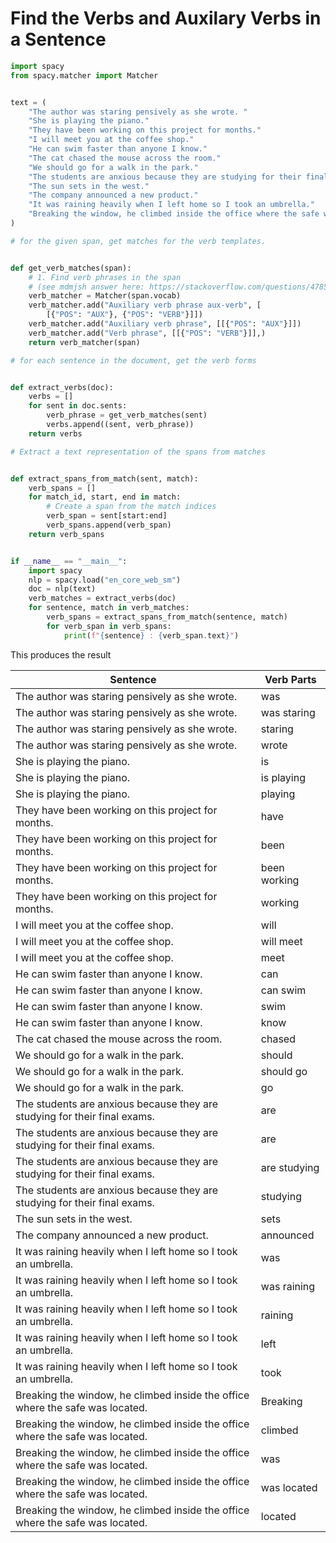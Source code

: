 # Find the Verbs and Auxilary Verbs in a Sentence

```python
import spacy
from spacy.matcher import Matcher


text = (
    "The author was staring pensively as she wrote. "
    "She is playing the piano."
    "They have been working on this project for months."
    "I will meet you at the coffee shop."
    "He can swim faster than anyone I know."
    "The cat chased the mouse across the room."
    "We should go for a walk in the park."
    "The students are anxious because they are studying for their final exams."
    "The sun sets in the west."
    "The company announced a new product."
    "It was raining heavily when I left home so I took an umbrella."
    "Breaking the window, he climbed inside the office where the safe was located."
)

# for the given span, get matches for the verb templates.


def get_verb_matches(span):
    # 1. Find verb phrases in the span
    # (see mdmjsh answer here: https://stackoverflow.com/questions/47856247/extract-verb-phrases-using-spacy)
    verb_matcher = Matcher(span.vocab)
    verb_matcher.add("Auxiliary verb phrase aux-verb", [
        [{"POS": "AUX"}, {"POS": "VERB"}]])
    verb_matcher.add("Auxiliary verb phrase", [[{"POS": "AUX"}]])
    verb_matcher.add("Verb phrase", [[{"POS": "VERB"}]],)
    return verb_matcher(span)

# for each sentence in the document, get the verb forms


def extract_verbs(doc):
    verbs = []
    for sent in doc.sents:
        verb_phrase = get_verb_matches(sent)
        verbs.append((sent, verb_phrase))
    return verbs

# Extract a text representation of the spans from matches


def extract_spans_from_match(sent, match):
    verb_spans = []
    for match_id, start, end in match:
        # Create a span from the match indices
        verb_span = sent[start:end]
        verb_spans.append(verb_span)
    return verb_spans


if __name__ == "__main__":
    import spacy
    nlp = spacy.load("en_core_web_sm")
    doc = nlp(text)
    verb_matches = extract_verbs(doc)
    for sentence, match in verb_matches:
        verb_spans = extract_spans_from_match(sentence, match)
        for verb_span in verb_spans:
            print(f"{sentence} : {verb_span.text}")


```

This produces the result

| Sentence                                           | Verb Parts           |
| -------------------------------------------------- | -------------------- |
| The author was staring pensively as she wrote.     | was                  |
| The author was staring pensively as she wrote.     | was staring          |
| The author was staring pensively as she wrote.     | staring              |
| The author was staring pensively as she wrote.     | wrote                |
| She is playing the piano.                          | is                   |
| She is playing the piano.                          | is playing           |
| She is playing the piano.                          | playing              |
| They have been working on this project for months. | have                 |
| They have been working on this project for months. | been                 |
| They have been working on this project for months. | been working         |
| They have been working on this project for months. | working              |
| I will meet you at the coffee shop.                | will                 |
| I will meet you at the coffee shop.                | will meet            |
| I will meet you at the coffee shop.                | meet                 |
| He can swim faster than anyone I know.             | can                  |
| He can swim faster than anyone I know.             | can swim             |
| He can swim faster than anyone I know.             | swim                 |
| He can swim faster than anyone I know.             | know                 |
| The cat chased the mouse across the room.          | chased               |
| We should go for a walk in the park.               | should               |
| We should go for a walk in the park.               | should go            |
| We should go for a walk in the park.               | go                   |
| The students are anxious because they are studying for their final exams. | are  |
| The students are anxious because they are studying for their final exams. | are  |
| The students are anxious because they are studying for their final exams. | are studying |
| The students are anxious because they are studying for their final exams. | studying     |
| The sun sets in the west.                          | sets                 |
| The company announced a new product.               | announced            |
| It was raining heavily when I left home so I took an umbrella. | was         |
| It was raining heavily when I left home so I took an umbrella. | was raining |
| It was raining heavily when I left home so I took an umbrella. | raining     |
| It was raining heavily when I left home so I took an umbrella. | left        |
| It was raining heavily when I left home so I took an umbrella. | took        |
| Breaking the window, he climbed inside the office where the safe was located. | Breaking |
| Breaking the window, he climbed inside the office where the safe was located. | climbed  |
| Breaking the window, he climbed inside the office where the safe was located. | was      |
| Breaking the window, he climbed inside the office where the safe was located. | was located |
| Breaking the window, he climbed inside the office where the safe was located. | located   |
